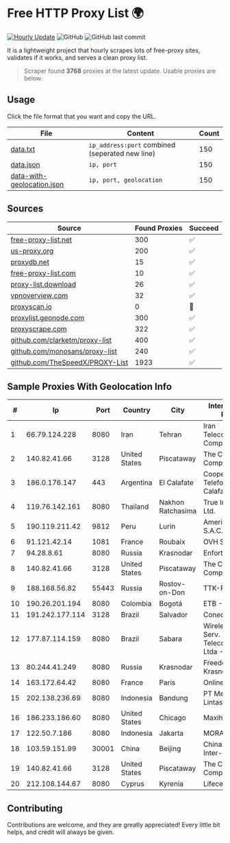 
# Free HTTP Proxy List 🌍

[![Hourly Update](https://github.com/mertguvencli/http-proxy-list/actions/workflows/main.yml/badge.svg?branch=main)](https://github.com/mertguvencli/http-proxy-list/actions/workflows/main.yml)
![GitHub](https://img.shields.io/github/license/mertguvencli/http-proxy-list)
![GitHub last commit](https://img.shields.io/github/last-commit/mertguvencli/http-proxy-list)

It is a lightweight project that hourly scrapes lots of free-proxy sites, validates if it works, and serves a clean proxy list.


> Scraper found **3768** proxies at the latest update. Usable proxies are below.

## Usage

Click the file format that you want and copy the URL.


|File|Content|Count|
|----|-------|-----|
|[data.txt](https://raw.githubusercontent.com/mertguvencli/http-proxy-list/main/proxy-list/data.txt)|`ip_address:port` combined (seperated new line)|150|
|[data.json](https://raw.githubusercontent.com/mertguvencli/http-proxy-list/main/proxy-list/data.json)|`ip, port`|150|
|[data-with-geolocation.json](https://raw.githubusercontent.com/mertguvencli/http-proxy-list/main/proxy-list/data-with-geolocation.json)|`ip, port, geolocation`|150|

## Sources

|Source|Found Proxies|Succeed|
|------|-------------|-------|
|[free-proxy-list.net](https://free-proxy-list.net)|300|✅|
|[us-proxy.org](https://www.us-proxy.org)|200|✅|
|[proxydb.net](http://proxydb.net)|15|✅|
|[free-proxy-list.com](https://free-proxy-list.com/?page=&port=&type%5B%5D=http&type%5B%5D=https&up_time=0&search=Search)|10|✅|
|[proxy-list.download](https://www.proxy-list.download/HTTP)|26|✅|
|[vpnoverview.com](https://vpnoverview.com/privacy/anonymous-browsing/free-proxy-servers)|32|✅|
|[proxyscan.io](https://www.proxyscan.io)|0|🚫|
|[proxylist.geonode.com](https://proxylist.geonode.com/api/proxy-list?limit=300&page=1&sort_by=lastChecked&sort_type=desc&protocols=http,https)|300|✅|
|[proxyscrape.com](https://api.proxyscrape.com/v2/?request=displayproxies&protocol=http&timeout=10000&country=all&ssl=all&anonymity=all)|322|✅|
|[github.com/clarketm/proxy-list](https://raw.githubusercontent.com/clarketm/proxy-list/master/proxy-list-raw.txt)|400|✅|
|[github.com/monosans/proxy-list](https://raw.githubusercontent.com/monosans/proxy-list/main/proxies/http.txt)|240|✅|
|[github.com/TheSpeedX/PROXY-List](https://raw.githubusercontent.com/TheSpeedX/PROXY-List/master/http.txt)|1923|✅|


## Sample Proxies With Geolocation Info

|#|Ip|Port|Country|City|Internet Service Provider|
|-|--|----|-------|----|-------------------------|
|1|66.79.124.228|8080|Iran|Tehran|Iran Telecommunication Company PJS|
|2|140.82.41.66|3128|United States|Piscataway|The Constant Company|
|3|186.0.176.147|443|Argentina|El Calafate|Cooperativa Telefonica de Calafate Ltda.|
|4|119.76.142.161|8080|Thailand|Nakhon Ratchasima|True Internet Co., Ltd.|
|5|190.119.211.42|9812|Peru|Lurin|America Movil Peru S.A.C.|
|6|91.121.42.14|1081|France|Roubaix|OVH SAS|
|7|94.28.8.61|8080|Russia|Krasnodar|Enforta-EKB|
|8|140.82.41.66|3128|United States|Piscataway|The Constant Company|
|9|188.168.56.82|55443|Russia|Rostov-on-Don|TTK-Retail|
|10|190.26.201.194|8080|Colombia|Bogotá|ETB - Colombia|
|11|191.242.177.114|3128|Brazil|Salvador|Conect Telecom|
|12|177.87.114.159|8080|Brazil|Sabara|Wirelessconection Serv. Telecomunicações Ltda -EPP|
|13|80.244.41.249|8080|Russia|Krasnodar|Freedom Krasnodar|
|14|163.172.64.42|8080|France|Paris|Online S.A.S.|
|15|202.138.236.69|8080|Indonesia|Bandung|PT Melvar Lintasnusa|
|16|186.233.186.60|8080|United States|Chicago|Maxihost LTDA|
|17|122.50.7.186|8080|Indonesia|Jakarta|MORATELINDONAP|
|18|103.59.151.99|30001|China|Beijing|China Networks Inter-Exchange|
|19|140.82.41.66|3128|United States|Piscataway|The Constant Company|
|20|212.108.144.67|8080|Cyprus|Kyrenia|Lifecell Digital LTD|



## Contributing

Contributions are welcome, and they are greatly appreciated! Every
little bit helps, and credit will always be given.

